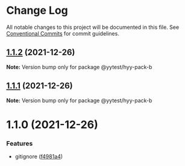 # Change Log

All notable changes to this project will be documented in this file.
See [Conventional Commits](https://conventionalcommits.org) for commit guidelines.

## [1.1.2](https://github.com/hyy1115/lerna-test/compare/@yytest/hyy-pack-b@1.1.1...@yytest/hyy-pack-b@1.1.2) (2021-12-26)

**Note:** Version bump only for package @yytest/hyy-pack-b





## [1.1.1](https://github.com/hyy1115/lerna-test/compare/@yytest/hyy-pack-b@1.1.0...@yytest/hyy-pack-b@1.1.1) (2021-12-26)

**Note:** Version bump only for package @yytest/hyy-pack-b





# 1.1.0 (2021-12-26)


### Features

* gitignore ([f4981a4](https://github.com/hyy1115/lerna-test/commit/f4981a46bb640fbd6f3e6dd7d6b2d93adc59a33c))
